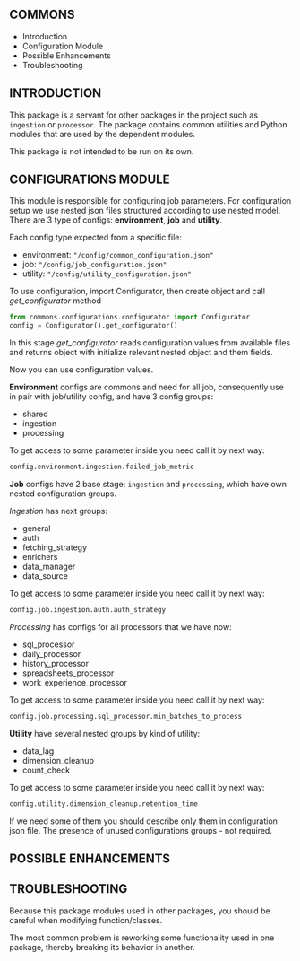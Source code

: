 COMMONS
-------------

 * Introduction
 * Configuration Module
 * Possible Enhancements
 * Troubleshooting

INTRODUCTION
------------
This package is a servant for other packages in the project such as
`ingestion` or `processor`. The package contains common 
utilities and Python modules that are used by the dependent modules.

This package is not intended to be run on its own.

CONFIGURATIONS MODULE
--------------------
This module is responsible for configuring job parameters.
For configuration setup we use nested json files structured according to use nested model.
There are 3 type of configs: **environment**, **job** and **utility**.

Each config type expected from a specific file:
- environment: `"/config/common_configuration.json"`
- job: `"/config/job_configuration.json"`
- utility: `"/config/utility_configuration.json"`

To use configuration, import Configurator, then create object and call _get_configurator_ method
```python
from commons.configurations.configurator import Configurator
config = Configurator().get_configurator()
```
In this stage _get_configurator_ reads configuration values from available files
and returns object with initialize relevant nested object and them fields.

Now you can use configuration values.

**Environment** configs are commons and need for all job, consequently use in pair with job/utility config, and have 3 config groups:
   - shared
   - ingestion
   - processing

To get access to some parameter inside you need call it by next way:
```python
config.environment.ingestion.failed_job_metric
```
**Job** configs have 2 base stage: `ingestion` and `processing`, which have own nested configuration groups.

_Ingestion_ has next groups: 

  - general
  - auth
  - fetching_strategy
  - enrichers
  - data_manager
  - data_source

To get access to some parameter inside you need call it by next way:
```python
config.job.ingestion.auth.auth_strategy
```
_Processing_ has configs for all processors that we have now:
  - sql_processor
  - daily_processor
  - history_processor
  - spreadsheets_processor
  - work_experience_processor
  
To get access to some parameter inside you need call it by next way:
```python
config.job.processing.sql_processor.min_batches_to_process
```
**Utility** have several nested groups by kind of utility:
   - data_lag
   - dimension_cleanup
   - count_check

To get access to some parameter inside you need call it by next way:
```python
config.utility.dimension_cleanup.retention_time
```
If we need some of them you should describe only them in configuration json file.
The presence of unused configurations groups - not required.

POSSIBLE ENHANCEMENTS
---------------------

TROUBLESHOOTING
---------------
Because this package modules used in other packages, you should be careful when 
modifying function/classes.

The most common problem is reworking some functionality used in one package, thereby breaking its behavior in another.